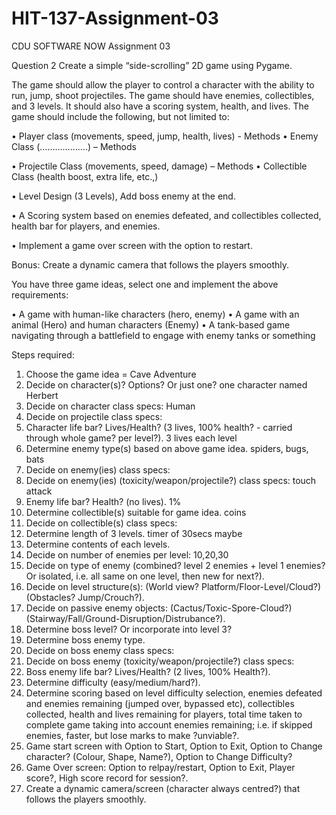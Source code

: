 # HIT-137-Assignment-03
CDU SOFTWARE NOW Assignment 03



Question 2
Create a simple “side-scrolling” 2D game using Pygame. 

The game should allow the player to control a character 
with the ability to run, jump, shoot projectiles. 
The game should have enemies, collectibles, and 3 levels. 
It should also have a scoring system, health, and lives.
The game should include the following, but not limited to:

• Player class (movements, speed, jump, health, lives) - Methods
• Enemy Class (……………….) – Methods

• Projectile Class (movements, speed, damage) – Methods
• Collectible Class (health boost, extra life, etc.,)

• Level Design (3 Levels), Add boss enemy at the end.

• A Scoring system based on enemies defeated, and collectibles
  collected, health bar for players, and enemies.

• Implement a game over screen with the option to restart.

Bonus: Create a dynamic camera that follows the players smoothly.

You have three game ideas, select one and implement the above
requirements:

• A game with human-like characters (hero, enemy)
• A game with an animal (Hero) and human characters (Enemy)
• A tank-based game navigating through a battlefield to engage with
enemy tanks or something


Steps required:

1) Choose the game idea = Cave Adventure
2) Decide on character(s)? Options? Or just one? one character named Herbert
3) Decide on character class specs: Human 
4) Decide on projectile class specs: 
5) Character life bar? Lives/Health? (3 lives, 100% health? - carried through whole game? per level?). 3 lives each level
6) Determine enemy type(s) based on above game idea. spiders, bugs, bats
7) Decide on enemy(ies) class specs: 
8) Decide on enemy(ies) (toxicity/weapon/projectile?) class specs: touch attack
9) Enemy life bar? Health? (no lives). 1%
10) Determine collectible(s) suitable for game idea. coins
11) Decide on collectible(s) class specs:
12) Determine length of 3 levels. timer of 30secs maybe
13) Determine contents of each levels.
14) Decide on number of enemies per level: 10,20,30
15) Decide on type of enemy (combined? level 2 enemies + level 1 enemies? Or isolated, i.e. all same on one level, then new for next?).
16) Decide on level structure(s): (World view? Platform/Floor-Level/Cloud?)  (Obstacles? Jump/Crouch?).
17) Decide on passive enemy objects: (Cactus/Toxic-Spore-Cloud?)  (Stairway/Fall/Ground-Disruption/Distrubance?).
18) Determine boss level? Or incorporate into level 3?
19) Determine boss enemy type.
20) Decide on boss enemy class specs:
21) Decide on boss enemy (toxicity/weapon/projectile?) class specs:
22) Boss enemy life bar? Lives/Health? (2 lives, 100% Health?).
23) Determine difficulty (easy/medium/hard?).
24) Determine scoring based on level difficulty selection, enemies defeated and enemies remaining (jumped over, bypassed etc), collectibles
    collected, health and lives remaining for players, total time taken to complete game taking into account enemies remaining;
    i.e. if skipped enemies, faster, but lose marks to make ?unviable?.
25) Game start screen with Option to Start, Option to Exit, Option to Change character? (Colour, Shape, Name?), Option to Change Difficulty?
26) Game Over screen: Option to relpay/restart, Option to Exit, Player score?, High score record for session?.
27) Create a dynamic camera/screen (character always centred?) that follows the players smoothly.

